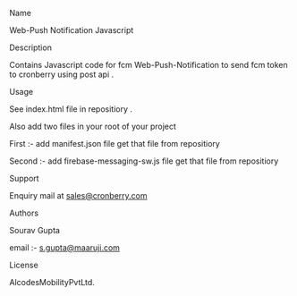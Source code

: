 Name
  
Web-Push Notification Javascript

Description

Contains Javascript code for fcm Web-Push-Notification to send fcm token to cronberry using post api .

Usage

See index.html file in repositiory .

Also add two files in your root of your project 

First :- add manifest.json file get that file from repositiory

Second :- add firebase-messaging-sw.js file get that file from repositiory


Support

Enquiry mail at sales@cronberry.com

 Authors

 Sourav Gupta

 email :-  s.gupta@maaruji.com

 License

 AlcodesMobilityPvtLtd.
